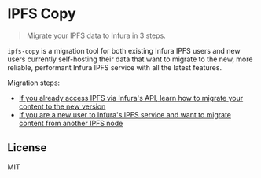 # IPFS Copy
> Migrate your IPFS data to Infura in 3 steps.

`ipfs-copy` is a migration tool for both existing Infura IPFS users and new users currently self-hosting their data that want to migrate to the new, more reliable, performant Infura IPFS service with all the latest features.

Migration steps:
- [If you already access IPFS via Infura's API, learn how to migrate your content to the new version](./MigrationExistingUsers.md)
- [If you are a new user to Infura's IPFS service and want to migrate content from another IPFS node](./MigrationNewUsers.md)

## License
MIT